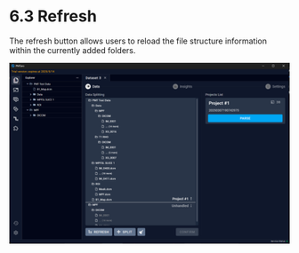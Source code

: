 # 6.3 Refresh

The refresh button allows users to reload the file structure information within the currently added folders.

![Image_10](../images/image_10.png)

